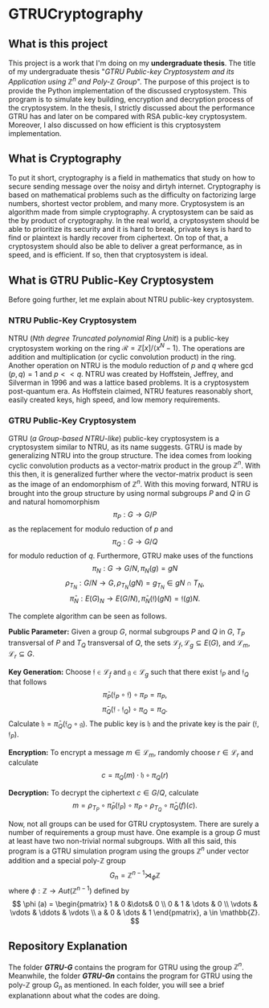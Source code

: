 # GTRUCryptography

## What is this project
This project is a work that I'm doing on my **undergraduate thesis**. The title of my undergraduate thesis "*GTRU Public-key Cryptosystem and its Application using $\mathbb{Z}^n$ and Poly-$\mathbb{Z}$ Group*". The purpose of this project is to provide the Python implementation of the discussed cryptosystem. This program is to simulate key building, encryption and decryption process of the cryptosystem. In the thesis, I strictly discussed about the performance GTRU has and later on be compared with RSA public-key cryptosystem. Moreover, I also discussed on how efficient is this cryptosystem implementation.

## What is Cryptography
To put it short, cryptography is a field in mathematics that study on how to secure sending message over the noisy and dirtyh internet. Cryptography is based on mathematical problems such as the difficulty on factorizing large numbers, shortest vector problem, and many more. Cryptosystem is an algorithm made from simple cryptography. A cryptosystem can be said as the by product of cryptography. In the real world,  a cryptosystem should be able to  prioritize its security and it is hard to break, private keys is hard to find or plaintext is hardly recover from ciphertext. On top of that, a cryptosystem should also be able to deliver a great performance, as in speed, and is efficient. If so, then that cryptosystem is ideal.

## What is GTRU Public-Key Cryptosystem
Before going further, let me explain about NTRU public-key cryptosystem. 

### NTRU Public-Key Cryptosystem
NTRU (*Nth degree Truncated polynomial Ring Unit*) is a public-key cryptosystem working on the ring $\mathcal{R} = \mathbb{Z}[x]/\langle x^N - 1 \rangle$. The operations are addition and multiplication (or cyclic convolution product) in the ring. Another operation on NTRU is the modulo reduction of $p$ and $q$ where $\gcd(p,q) = 1$ and $p << q$. NTRU was created by Hoffstein, Jeffrey, and Silverman in 1996 and was a lattice based problems. It is a cryptosystem post-quantum era. As Hoffstein claimed, NTRU features reasonably short, easily created keys, high speed, and low memory requirements.

### GTRU Public-Key Cryptosystem
GTRU (*a Group-based NTRU-like*) public-key cryptosystem is a cryptosystem similar to NTRU, as its name suggests. GTRU is made by generalizing NTRU into the group structure. The idea comes from looking cyclic convolution products as a vector-matrix product in the group $\mathbb{Z}^n$. With this then, it is generalized further where the vector-matrix product is seen as the image of an endomorphism of $\mathbb{Z}^n$. With this moving forward, NTRU is brought into the group structure by using normal subgroups $P$ and $Q$ in $G$ and natural homomorphism 
$$\pi_P : G \rightarrow G/P$$ 
as the replacement for modulo reduction of $p$ and 
$$\pi_Q : G \rightarrow G/Q$$ 
for modulo reduction of $q$. Furthermore, GTRU make uses of the functions 
$$\pi_N : G \rightarrow G/N, \pi_N(g) = gN$$
$$\rho_{T_N} : G/N \rightarrow G, \rho_{T_N}(gN) = g_{T_N} \in gN \cap T_N,$$
$$\bar{\pi}_N : E(G)_N \rightarrow E(G/N), \bar{\pi}_N(\mathfrak{f})(gN) = \mathfrak{f}(g)N.$$

The complete algorithm can be seen as follows.

**Public Parameter:** Given a group $G$, normal subgroups $P$ and $Q$ in $G$, $T_P$ transversal of $P$ and $T_Q$ transversal of $Q$, the sets $\mathcal{L}_f, \mathcal{L}_g \subseteq E(G)$, and $\mathcal{L}_m, \mathcal{L}_r \subseteq G$.

**Key Generation:** Choose $\mathfrak{f} \in \mathcal{L}_f$ and $\mathfrak{g} \in \mathcal{L}_g$ such that there exist $\mathfrak{f}_P$ and $\mathfrak{f}_Q$ that follows 
$$\bar{\pi}_P(\mathfrak{f}_P \circ \mathfrak{f}) \circ \pi_P = \pi_P,$$ 
$$\bar{\pi}_Q(\mathfrak{f} \circ \mathfrak{f}_Q) \circ \pi_Q = \pi_Q.$$ 
Calculate $\mathfrak{h} = \bar{\pi}_Q(\mathfrak{f}_Q \circ \mathfrak{g})$. The public key is $\mathfrak{h}$ and the private key is the pair $(\mathfrak{f}, \mathfrak{f}_P)$.

**Encryption:** To encrypt a message $m \in \mathcal{L}_m$, randomly choose $r \in \mathcal{L}_r$ and calculate 
$$c=\pi_Q(m) \cdot \mathfrak{h} \circ \pi_Q(r)$$

**Decryption:** To decrypt the ciphertext $c \in G/Q$, calculate 
$$m = \rho_{T_P} \circ \bar{\pi}_P(\mathfrak{f}_P) \circ \pi_P \circ \rho_{T_Q} \circ \bar{\pi}_Q(f)(c).$$ 

Now, not all groups can be used for GTRU cryptosystem. There are surely a number of requirements a group must have. One example is a group $G$ must at least have two non-trivial normal subgroups. With all this said, this program is a GTRU simulation program using the groups $\mathbb{Z}^n$ under vector addition and a special poly-$\mathbb{Z}$ group 
$$G_n = \mathbb{Z}^{n-1} \rtimes_\phi \mathbb{Z}$$ 
where $\phi: \mathbb{Z} \rightarrow Aut(\mathbb{Z}^{n-1})$ defined by 
$$
\phi (a) = \begin{pmatrix}
1 & 0 &\dots& 0 \\
0 & 1 & \dots & 0 \\
\vdots & \vdots & \ddots & \vdots \\
a & 0 & \dots & 1 
\end{pmatrix}, a \in \mathbb{Z}.
$$

## Repository Explanation
The folder ***GTRU-G*** contains the program for GTRU using the group $\mathbb{Z}^n$. Meanwhile, the folder ***GTRU-Gn*** contains the program for GTRU using the poly-$\mathbb{Z}$ group $G_n$ as mentioned. In each folder, you will see a brief explanationn about what the codes are doing.